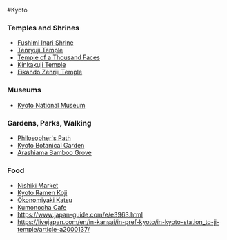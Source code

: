 #Kyoto 

### Temples and Shrines
- [Fushimi Inari Shrine](https://www.tripadvisor.com/Attraction_Review-g298564-d321456-Reviews-Fushimi_Inari_taisha_Shrine-Kyoto_Kyoto_Prefecture_Kinki.html)
- [Tenryuji Temple](https://www.tripadvisor.com/Attraction_Review-g298564-d1386106-Reviews-Tenryuji_Temple-Kyoto_Kyoto_Prefecture_Kinki.html)
- [Temple of a Thousand Faces](https://www.insidekyoto.com/otagi-nenbutsu-ji-temple)
- [Kinkakuji Temple](https://www.tripadvisor.com/Attraction_Review-g298564-d321400-Reviews-Kinkakuji_Temple-Kyoto_Kyoto_Prefecture_Kinki.html)
- [Eikando Zenriji Temple](https://www.tripadvisor.com/Attraction_Review-g298564-d479881-Reviews-Eikando_Zenrinji_Temple-Kyoto_Kyoto_Prefecture_Kinki.html)

### Museums
- [Kyoto National Museum](https://www.kyohaku.go.jp/eng/index.html)

### Gardens, Parks, Walking
- [Philosopher's Path](https://tetsugakunomichi.jp/)
- [Kyoto Botanical Garden](https://www.tripadvisor.com/Attraction_Review-g298564-d1798946-Reviews-Kyoto_Botanical_Garden-Kyoto_Kyoto_Prefecture_Kinki.html)
- [Arashiama Bamboo Grove](https://www.tripadvisor.com/Attraction_Review-g298564-d320123-Reviews-Maruyama_Park-Kyoto_Kyoto_Prefecture_Kinki.html)

### Food
- [Nishiki Market]()
- [Kyoto Ramen Koji](https://www.kyotoramenpark.com/)
- [Okonomiyaki Katsu](https://www.tripadvisor.com/Restaurant_Review-g298564-d7437189-Reviews-Okonomiyaki_Katsu-Kyoto_Kyoto_Prefecture_Kinki.html)
- [Kumonocha Cafe](https://www.kumonocha.com/%E9%9B%B2%E3%83%8E%E8%8C%B6)
- https://www.japan-guide.com/e/e3963.html
- https://livejapan.com/en/in-kansai/in-pref-kyoto/in-kyoto-station_to-ji-temple/article-a2000137/

